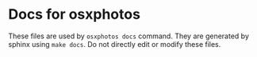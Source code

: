 # Docs for osxphotos

These files are used by `osxphotos docs` command.  They are generated by sphinx using `make docs`.  Do not directly edit or modify these files.